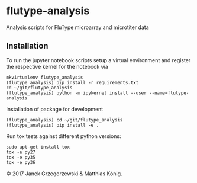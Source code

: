 # flutype-analysis
Analysis scripts for FluType microarray and microtiter data


## Installation
To run the jupyter notebook scripts setup a virtual environment and register
the respective kernel for the notebook via

```
mkvirtualenv flutype_analysis
(flutype_analysis) pip install -r requirements.txt
cd ~/git/flutype_analysis
(flutype_analysis) python -m ipykernel install --user --name=flutype-analysis
```

Installation of package for development
```
(flutype_analysis) cd ~/git/flutype_analysis
(flutype_analysis) pip install -e .
```

Run tox tests against different python versions:
```
sudo apt-get install tox
tox -e py27
tox -e py35
tox -e py36
```

&copy; 2017 Janek Grzegorzewski & Matthias König.